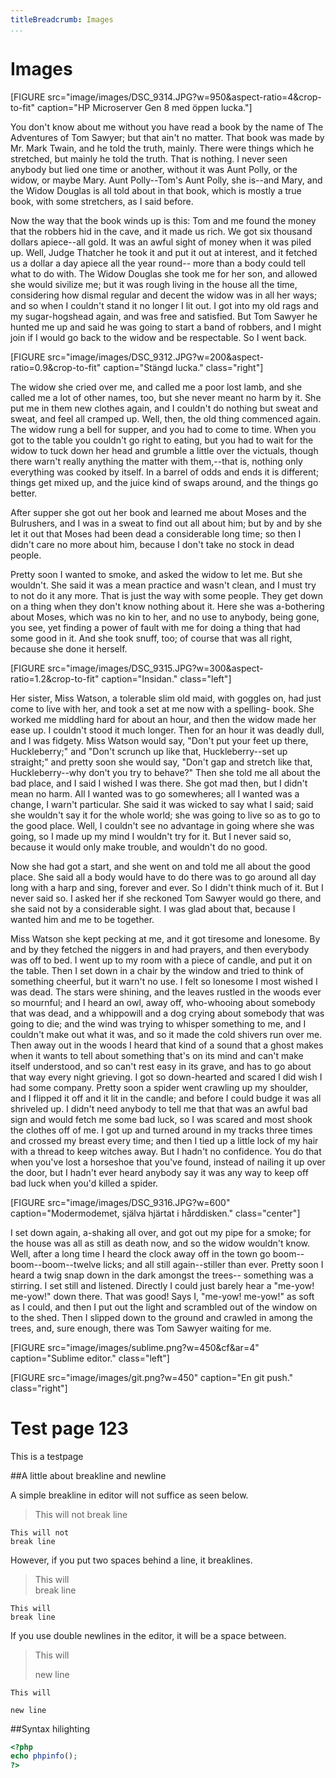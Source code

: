 ```yaml
---
titleBreadcrumb: Images
...
```

Images
===============================

[FIGURE src="image/images/DSC_9314.JPG?w=950&aspect-ratio=4&crop-to-fit" caption="HP Microserver Gen 8 med öppen lucka."]

You don't know about me without you have read a book by the name of The Adventures of Tom Sawyer; but that ain't no matter. That book was made by Mr. Mark Twain, and he told the truth, mainly. There were things which he stretched, but mainly he told the truth. That is nothing. I never seen anybody but lied one time or another, without it was Aunt Polly, or the widow, or maybe Mary. Aunt Polly--Tom's Aunt Polly, she is--and Mary, and the Widow Douglas is all told about in that book, which is mostly a true book, with some stretchers, as I said before.

Now the way that the book winds up is this: Tom and me found the money that the robbers hid in the cave, and it made us rich. We got six thousand dollars apiece--all gold. It was an awful sight of money when it was piled up. Well, Judge Thatcher he took it and put it out at interest, and it fetched us a dollar a day apiece all the year round-- more than a body could tell what to do with. The Widow Douglas she took me for her son, and allowed she would sivilize me; but it was rough living in the house all the time, considering how dismal regular and decent the widow was in all her ways; and so when I couldn't stand it no longer I lit out. I got into my old rags and my sugar-hogshead again, and was free and satisfied. But Tom Sawyer he hunted me up and said he was going to start a band of robbers, and I might join if I would go back to the widow and be respectable. So I went back.

[FIGURE src="image/images/DSC_9312.JPG?w=200&aspect-ratio=0.9&crop-to-fit" caption="Stängd lucka." class="right"]

The widow she cried over me, and called me a poor lost lamb, and she called me a lot of other names, too, but she never meant no harm by it. She put me in them new clothes again, and I couldn't do nothing but sweat and sweat, and feel all cramped up. Well, then, the old thing commenced again. The widow rung a bell for supper, and you had to come to time. When you got to the table you couldn't go right to eating, but you had to wait for the widow to tuck down her head and grumble a little over the victuals, though there warn't really anything the matter with them,--that is, nothing only everything was cooked by itself. In a barrel of odds and ends it is different; things get mixed up, and the juice kind of swaps around, and the things go better.

After supper she got out her book and learned me about Moses and the Bulrushers, and I was in a sweat to find out all about him; but by and by she let it out that Moses had been dead a considerable long time; so then I didn't care no more about him, because I don't take no stock in dead people.

Pretty soon I wanted to smoke, and asked the widow to let me. But she wouldn't. She said it was a mean practice and wasn't clean, and I must try to not do it any more. That is just the way with some people. They get down on a thing when they don't know nothing about it. Here she was a-bothering about Moses, which was no kin to her, and no use to anybody, being gone, you see, yet finding a power of fault with me for doing a thing that had some good in it. And she took snuff, too; of course that was all right, because she done it herself.

[FIGURE src="image/images/DSC_9315.JPG?w=300&aspect-ratio=1.2&crop-to-fit" caption="Insidan." class="left"]

Her sister, Miss Watson, a tolerable slim old maid, with goggles on, had just come to live with her, and took a set at me now with a spelling- book. She worked me middling hard for about an hour, and then the widow made her ease up. I couldn't stood it much longer. Then for an hour it was deadly dull, and I was fidgety. Miss Watson would say, "Don't put your feet up there, Huckleberry;" and "Don't scrunch up like that, Huckleberry--set up straight;" and pretty soon she would say, "Don't gap and stretch like that, Huckleberry--why don't you try to behave?" Then she told me all about the bad place, and I said I wished I was there. She got mad then, but I didn't mean no harm. All I wanted was to go somewheres; all I wanted was a change, I warn't particular. She said it was wicked to say what I said; said she wouldn't say it for the whole world; she was going to live so as to go to the good place. Well, I couldn't see no advantage in going where she was going, so I made up my mind I wouldn't try for it. But I never said so, because it would only make trouble, and wouldn't do no good.

Now she had got a start, and she went on and told me all about the good place. She said all a body would have to do there was to go around all day long with a harp and sing, forever and ever. So I didn't think much of it. But I never said so. I asked her if she reckoned Tom Sawyer would go there, and she said not by a considerable sight. I was glad about that, because I wanted him and me to be together.

Miss Watson she kept pecking at me, and it got tiresome and lonesome. By and by they fetched the niggers in and had prayers, and then everybody was off to bed. I went up to my room with a piece of candle, and put it on the table. Then I set down in a chair by the window and tried to think of something cheerful, but it warn't no use. I felt so lonesome I most wished I was dead. The stars were shining, and the leaves rustled in the woods ever so mournful; and I heard an owl, away off, who-whooing about somebody that was dead, and a whippowill and a dog crying about somebody that was going to die; and the wind was trying to whisper something to me, and I couldn't make out what it was, and so it made the cold shivers run over me. Then away out in the woods I heard that kind of a sound that a ghost makes when it wants to tell about something that's on its mind and can't make itself understood, and so can't rest easy in its grave, and has to go about that way every night grieving. I got so down-hearted and scared I did wish I had some company. Pretty soon a spider went crawling up my shoulder, and I flipped it off and it lit in the candle; and before I could budge it was all shriveled up. I didn't need anybody to tell me that that was an awful bad sign and would fetch me some bad luck, so I was scared and most shook the clothes off of me. I got up and turned around in my tracks three times and crossed my breast every time; and then I tied up a little lock of my hair with a thread to keep witches away. But I hadn't no confidence. You do that when you've lost a horseshoe that you've found, instead of nailing it up over the door, but I hadn't ever heard anybody say it was any way to keep off bad luck when you'd killed a spider.

[FIGURE src="image/images/DSC_9316.JPG?w=600" caption="Modermodemet, själva hjärtat i hårddisken." class="center"]

I set down again, a-shaking all over, and got out my pipe for a smoke; for the house was all as still as death now, and so the widow wouldn't know. Well, after a long time I heard the clock away off in the town go boom--boom--boom--twelve licks; and all still again--stiller than ever. Pretty soon I heard a twig snap down in the dark amongst the trees-- something was a stirring. I set still and listened. Directly I could just barely hear a "me-yow! me-yow!" down there. That was good! Says I, "me-yow! me-yow!" as soft as I could, and then I put out the light and scrambled out of the window on to the shed. Then I slipped down to the ground and crawled in among the trees, and, sure enough, there was Tom Sawyer waiting for me.

[FIGURE src="image/images/sublime.png?w=450&cf&ar=4" caption="Sublime editor." class="left"]

[FIGURE src="image/images/git.png?w=450" caption="En git push." class="right"]

Test page 123
==============================================

This is a testpage


##A little about breakline and newline

A simple breakline in editor will not suffice as seen below.
>This will not 
break line

```
This will not 
break line
```

However, if you put two spaces behind a line, it breaklines.

>This will   
break line

```
This will   
break line
```

If you use double newlines in the editor, it will be a space between.

>This will
>
>new line

```
This will

new line
```

##Syntax hilighting

```php
<?php
echo phpinfo();
?>
```
